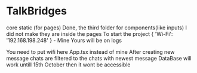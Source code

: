 # TalkBridges

core
static (for pages)
Done, the third folder for components(like inputs) I did not make they are inside the pages
To start the project
{ 'Wi-Fi': '192.168.198.248' } - Mine
Yours will be on logs

You need to put wifi here App.tsx instead of mine 
After creating new message chats are filtered to the chats with newest message
DataBase will work untill 15th October then it wont be accessible
